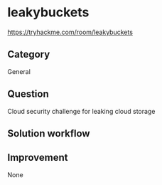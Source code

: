 # leakybuckets

https://tryhackme.com/room/leakybuckets

## Category

General

## Question

Cloud security challenge for leaking cloud storage

## Solution workflow


## Improvement
None
